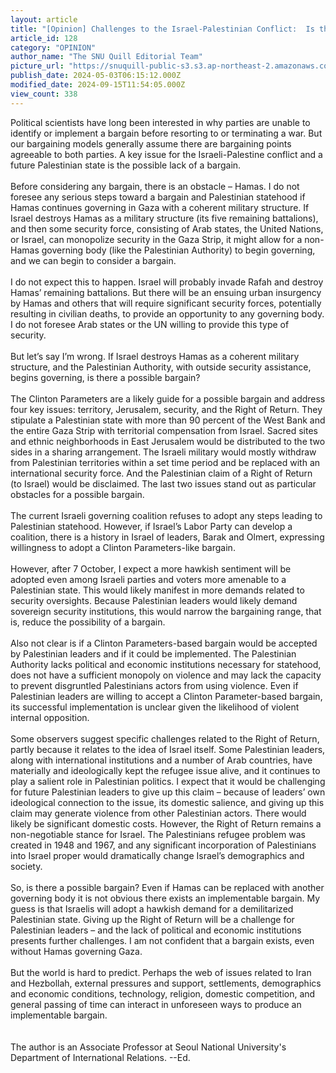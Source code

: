 ```yaml
---
layout: article
title: "[Opinion] Challenges to the Israel-Palestinian Conflict:  Is there a possible bargain?"
article_id: 128
category: "OPINION"
author_name: "The SNU Quill Editorial Team"
picture_url: "https://snuquill-public-s3.s3.ap-northeast-2.amazonaws.com/photo/article/%EC%8A%AC%EB%9D%BC%EC%9D%B4%EB%93%9C1.JPG"
publish_date: 2024-05-03T06:15:12.000Z
modified_date: 2024-09-15T11:54:05.000Z
view_count: 338
---
```


Political scientists have long been interested in why parties are unable to identify or implement a bargain before resorting to or terminating a war. But our bargaining models generally assume there are bargaining points agreeable to both parties.  A key issue for the Israeli-Palestine conflict and a future Palestinian state is the possible lack of a bargain. <br><br>Before considering any bargain, there is an obstacle – Hamas.  I do not foresee any serious steps toward a bargain and Palestinian statehood if Hamas continues governing in Gaza with a coherent military structure.  If Israel destroys Hamas as a military structure (its five remaining battalions), and then some security force, consisting of Arab states, the United Nations, or Israel, can monopolize security in the Gaza Strip, it might allow for a non-Hamas governing body (like the Palestinian Authority) to begin governing, and we can begin to consider a bargain.  <br><br>I do not expect this to happen.  Israel will probably invade Rafah and destroy Hamas’ remaining battalions.  But there will be an ensuing urban insurgency by Hamas and others that will require significant security forces, potentially resulting in civilian deaths, to provide an opportunity to any governing body.  I do not foresee Arab states or the UN willing to provide this type of security.  <br><br>But let’s say I’m wrong.  If Israel destroys Hamas as a coherent military structure, and the Palestinian Authority, with outside security assistance, begins governing, is there a possible bargain? <br><br>The Clinton Parameters are a likely guide for a possible bargain and address four key issues:  territory, Jerusalem, security, and the Right of Return. They stipulate a Palestinian state with more than 90 percent of the West Bank and the entire Gaza Strip with territorial compensation from Israel.  Sacred sites and ethnic neighborhoods in East Jerusalem would be distributed to the two sides in a sharing arrangement.  The Israeli military would mostly withdraw from Palestinian territories within a set time period and be replaced with an international security force.  And the Palestinian claim of a Right of Return (to Israel) would be disclaimed.  The last two issues stand out as particular obstacles for a possible bargain. <br><br>The current Israeli governing coalition refuses to adopt any steps leading to Palestinian statehood.  However, if Israel’s Labor Party can develop a coalition, there is a history in Israel of leaders, Barak and Olmert, expressing willingness to adopt a Clinton Parameters-like bargain. <br><br>However, after 7 October, I expect a more hawkish sentiment will be adopted even among Israeli parties and voters more amenable to a Palestinian state.  This would likely manifest in more demands related to security oversights.  Because Palestinian leaders would likely demand sovereign security institutions, this would narrow the bargaining range, that is, reduce the possibility of a bargain.<br><br>Also not clear is if a Clinton Parameters-based bargain would be accepted by Palestinian leaders and if it could be implemented.  The Palestinian Authority lacks political and economic institutions necessary for statehood, does not have a sufficient monopoly on violence and may lack the capacity to prevent disgruntled Palestinians actors from using violence. Even if Palestinian leaders are willing to accept a Clinton Parameter-based bargain, its successful implementation is unclear given the likelihood of violent internal opposition.  <br><br>Some observers suggest specific challenges related to the Right of Return, partly because it relates to the idea of Israel itself.  Some Palestinian leaders, along with international institutions and a number of Arab countries, have materially and ideologically kept the refugee issue alive, and it continues to play a salient role in Palestinian politics.  I expect that it would be challenging for future Palestinian leaders to give up this claim – because of leaders’ own ideological connection to the issue, its domestic salience, and giving up this claim may generate violence from other Palestinian actors. There would likely be significant domestic costs.  However, the Right of Return remains a non-negotiable stance for Israel. The Palestinians refugee problem was created in 1948 and 1967, and any significant incorporation of Palestinians into Israel proper would dramatically change Israel’s demographics and society.  <br><br>So, is there a possible bargain?  Even if Hamas can be replaced with another governing body it is not obvious there exists an implementable bargain.  My guess is that Israelis will adopt a hawkish demand for a demilitarized Palestinian state.  Giving up the Right of Return will be a challenge for Palestinian leaders – and the lack of political and economic institutions presents further challenges.  I am not confident that a bargain exists, even without Hamas governing Gaza.  <br><br>But the world is hard to predict.  Perhaps the web of issues related to Iran and Hezbollah, external pressures and support, settlements, demographics and economic conditions, technology, religion, domestic competition, and general passing of time can interact in unforeseen ways to produce an implementable bargain.  <br><br><br>The author is an Associate Professor at Seoul National University's Department of International Relations. --Ed. <br><br>
